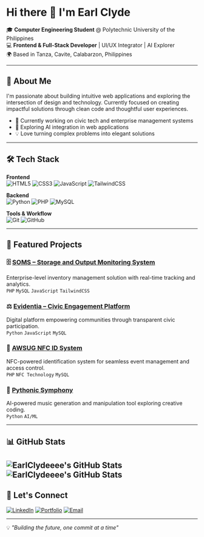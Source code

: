 # Hi there 👋 I'm Earl Clyde

🎓 **Computer Engineering Student** @ Polytechnic University of the Philippines  
💻 **Frontend & Full-Stack Developer** | UI/UX Integrator | AI Explorer  
🌍 Based in Tanza, Cavite, Calabarzon, Philippines

---

## 🚀 About Me

I'm passionate about building intuitive web applications and exploring the intersection of design and technology. Currently focused on creating impactful solutions through clean code and thoughtful user experiences.

- 🔭 Currently working on civic tech and enterprise management systems
- 🌱 Exploring AI integration in web applications
- 💡 Love turning complex problems into elegant solutions

---

## 🛠️ Tech Stack

**Frontend**  
![HTML5](https://img.shields.io/badge/-HTML5-E34F26?logo=html5&logoColor=white&style=flat-square)
![CSS3](https://img.shields.io/badge/-CSS3-1572B6?logo=css3&logoColor=white&style=flat-square)
![JavaScript](https://img.shields.io/badge/-JavaScript-F7DF1E?logo=javascript&logoColor=black&style=flat-square)
![TailwindCSS](https://img.shields.io/badge/-TailwindCSS-38B2AC?logo=tailwind-css&logoColor=white&style=flat-square)

**Backend**  
![Python](https://img.shields.io/badge/-Python-3776AB?logo=python&logoColor=white&style=flat-square)
![PHP](https://img.shields.io/badge/-PHP-777BB4?logo=php&logoColor=white&style=flat-square)
![MySQL](https://img.shields.io/badge/-MySQL-4479A1?logo=mysql&logoColor=white&style=flat-square)

**Tools & Workflow**  
![Git](https://img.shields.io/badge/-Git-F05032?logo=git&logoColor=white&style=flat-square)
![GitHub](https://img.shields.io/badge/-GitHub-181717?logo=github&logoColor=white&style=flat-square)

---

## 🌟 Featured Projects

### 🗄️ [SOMS – Storage and Output Monitoring System](link_here)
Enterprise-level inventory management solution with real-time tracking and analytics.  
`PHP` `MySQL` `JavaScript` `TailwindCSS`

### ⚖️ [Evidentia – Civic Engagement Platform](link_here)
Digital platform empowering communities through transparent civic participation.  
`Python` `JavaScript` `MySQL`

### 🎫 [AWSUG NFC ID System](link_here)
NFC-powered identification system for seamless event management and access control.  
`PHP` `NFC Technology` `MySQL`

### 🎵 [Pythonic Symphony](link_here)
AI-powered music generation and manipulation tool exploring creative coding.  
`Python` `AI/ML`

---

## 📊 GitHub Stats

<img src="https://github-readme-stats.vercel.app/api?username=EarlClydeeee&theme=dark&show_icons=true&hide_border=true&count_private=true" alt="EarlClydeeee's GitHub Stats" /> <img src="https://github-readme-stats.vercel.app/api/top-langs/?username=EarlClydeeee&theme=dark&show_icons=true&hide_border=true&layout=compact" alt="EarlClydeeee's GitHub Stats" />
---

## 🤝 Let's Connect

[![LinkedIn](https://img.shields.io/badge/-LinkedIn-0077B5?logo=linkedin&logoColor=white&style=flat-square)](your_linkedin_url)
[![Portfolio](https://img.shields.io/badge/-Portfolio-000000?logo=vercel&logoColor=white&style=flat-square)](your_portfolio_url)
[![Email](https://img.shields.io/badge/-Email-D14836?logo=gmail&logoColor=white&style=flat-square)](mailto:your_email)

---

💡 *"Building the future, one commit at a time"*
